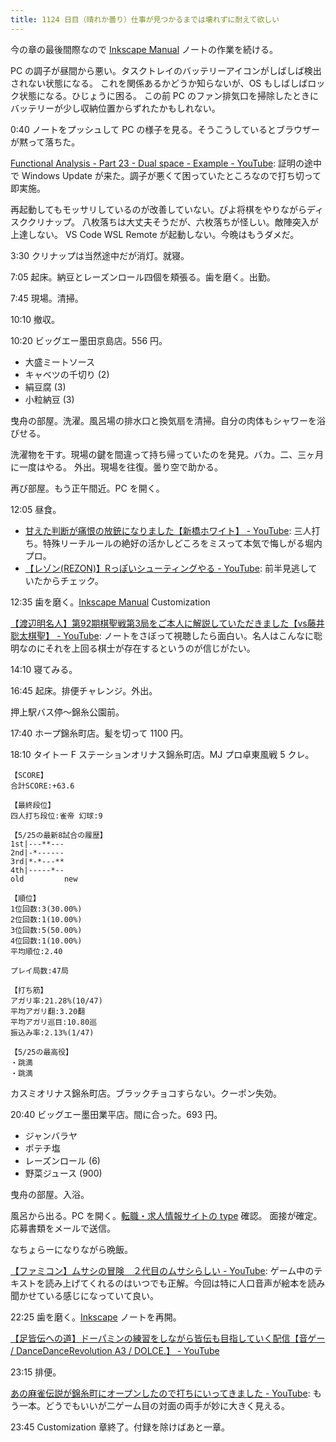 ```yaml
---
title: 1124 日目（晴れか曇り）仕事が見つかるまでは壊れずに耐えて欲しい
---
```


今の章の最後間際なので [Inkscape Manual] ノートの作業を続ける。

PC の調子が昼間から悪い。タスクトレイのバッテリーアイコンがしばしば検出されない状態になる。
これを関係あるかどうか知らないが、OS もしばしばロック状態になる。ひじょうに困る。
この前 PC のファン排気口を掃除したときにバッテリーが少し収納位置からずれたかもしれない。

0:40 ノートをプッシュして PC の様子を見る。そうこうしているとブラウザーが黙って落ちた。

[Functional Analysis - Part 23 - Dual space - Example - YouTube](https://www.youtube.com/watch?v=0PSmFT-z7IY&list=PLBh2i93oe2qsGKDOsuVVw-OCAfprrnGfr&index=23):
証明の途中で Windows Update が来た。調子が悪くて困っていたところなので打ち切って即実施。

再起動してもモッサリしているのが改善していない。ぴよ将棋をやりながらディスククリナップ。
八枚落ちは大丈夫そうだが、六枚落ちが怪しい。敵陣突入が上達しない。
VS Code WSL Remote が起動しない。今晩はもうダメだ。

3:30 クリナップは当然途中だが消灯。就寝。

7:05 起床。納豆とレーズンロール四個を頬張る。歯を磨く。出勤。

7:45 現場。清掃。

10:10 撤収。

10:20 ビッグエー墨田京島店。556 円。

* 大盛ミートソース
* キャベツの千切り (2)
* 絹豆腐 (3)
* 小粒納豆 (3)

曳舟の部屋。洗濯。風呂場の排水口と換気扇を清掃。自分の肉体もシャワーを浴びせる。

洗濯物を干す。現場の鍵を間違って持ち帰っていたのを発見。バカ。二、三ヶ月に一度はやる。
外出。現場を往復。曇り空で助かる。

再び部屋。もう正午間近。PC を開く。

12:05 昼食。

* [甘えた判断が痛恨の放銃になりました【新橋ホワイト】 - YouTube](https://www.youtube.com/watch?v=LCl2iZQtJuE):
  三人打ち。特殊リーチルールの絶好の活かしどころをミスって本気で悔しがる堀内プロ。
* [【レゾン(REZON)】Rっぽいシューティングやる - YouTube](https://www.youtube.com/watch?v=p0LFT0-uM4w):
  前半見逃していたからチェック。

12:35 歯を磨く。[Inkscape Manual] Customization

[【渡辺明名人】第92期棋聖戦第3局をご本人に解説していただきました【vs藤井聡太棋聖】 - YouTube](https://www.youtube.com/watch?v=33ztN1hQR2E):
ノートをさぼって視聴したら面白い。名人はこんなに聡明なのにそれを上回る棋士が存在するというのが信じがたい。

14:10 寝てみる。

16:45 起床。排便チャレンジ。外出。

押上駅バス停～錦糸公園前。

17:40 ホープ錦糸町店。髪を切って 1100 円。

18:10 タイトー F ステーションオリナス錦糸町店。MJ プロ卓東風戦 5 クレ。

```text
【SCORE】
合計SCORE:+63.6

【最終段位】
四人打ち段位:雀帝 幻球:9

【5/25の最新8試合の履歴】
1st|---**---
2nd|-*------
3rd|*-*---**
4th|-----*--
old         new

【順位】
1位回数:3(30.00%)
2位回数:1(10.00%)
3位回数:5(50.00%)
4位回数:1(10.00%)
平均順位:2.40

プレイ局数:47局

【打ち筋】
アガリ率:21.28%(10/47)
平均アガリ翻:3.20翻
平均アガリ巡目:10.80巡
振込み率:2.13%(1/47)

【5/25の最高役】
・跳満
・跳満
```

カスミオリナス錦糸町店。ブラックチョコすらない。クーポン失効。

20:40 ビッグエー墨田業平店。間に合った。693 円。

* ジャンバラヤ
* ポテチ塩
* レーズンロール (6)
* 野菜ジュース (900)

曳舟の部屋。入浴。

風呂から出る。PC を開く。[転職・求人情報サイトの type](https://type.jp/) 確認。
面接が確定。応募書類をメールで送信。

なちょらーになりながら晩飯。

[【ファミコン】ムサシの冒険　２代目のムサシらしい - YouTube](https://www.youtube.com/watch?v=iNGaG_C0M60):
ゲーム中のテキストを読み上げてくれるのはいつでも正解。今回は特に人口音声が絵本を読み聞かせている感じになっていて良い。

22:25 歯を磨く。[Inkscape] ノートを再開。

[【足皆伝への道】ドーパミンの練習をしながら皆伝も目指していく配信【音ゲー / DanceDanceRevolution A3 / DOLCE.】 - YouTube](https://www.youtube.com/watch?v=kjKpGHkmK3Y)

23:15 排便。

[あの麻雀伝説が錦糸町にオープンしたので打ちにいってきました - YouTube](https://www.youtube.com/watch?v=naX75nnws-Y):
もう一本。どうでもいいが二ゲーム目の対面の両手が妙に大きく見える。

23:45 Customization 章終了。付録を除けばあと一章。

[Inkscape]: <https://inkscape.org/>
[Inkscape Manual]: <http://tavmjong.free.fr/INKSCAPE/MANUAL/html/>
